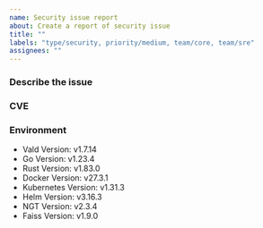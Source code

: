 ```yaml
---
name: Security issue report
about: Create a report of security issue
title: ""
labels: "type/security, priority/medium, team/core, team/sre"
assignees: ""
---
```


### Describe the issue

<!-- A clear and concise description of what the issue is. -->

### CVE

### Environment

<!--- Please change the versions below along with your environment -->

- Vald Version: v1.7.14
- Go Version: v1.23.4
- Rust Version: v1.83.0
- Docker Version: v27.3.1
- Kubernetes Version: v1.31.3
- Helm Version: v3.16.3
- NGT Version: v2.3.4
- Faiss Version: v1.9.0
